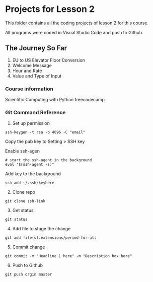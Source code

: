# Projects for Lesson 2

This folder contains all the coding projects of lesson 2 for this course.

All programs were coded in Visual Studio Code and push to Github.

## The Journey So Far

01. EU to US Elevator Floor Conversion
02. Welcome Message
03. Hour and Rate
04. Value and Type of Input

### Course information
Scientific Computing with Python
freecodecamp

### Git Command Reference

1. Set up permission
```
ssh-keygen -t rsa -b 4096 -C "email"
```
Copy the pub key to Setting > SSH key

Enable ssh-agen
```
# start the ssh-agent in the background
eval "$(ssh-agent -s)"
```

Add key to the background
```
ssh-add ~/.ssh/keyhere
```

2. Clone repo
```
git clone ssh-link
```

3. Get status
```
git status
```

4. Add file to stage the change
```
git add file(s).extensions/period-for-all
```

5. Commit change
```
git commit -m "Headline 1 here" -m "Description box here" 
```

6. Push to Github
```
git push orgin master
```